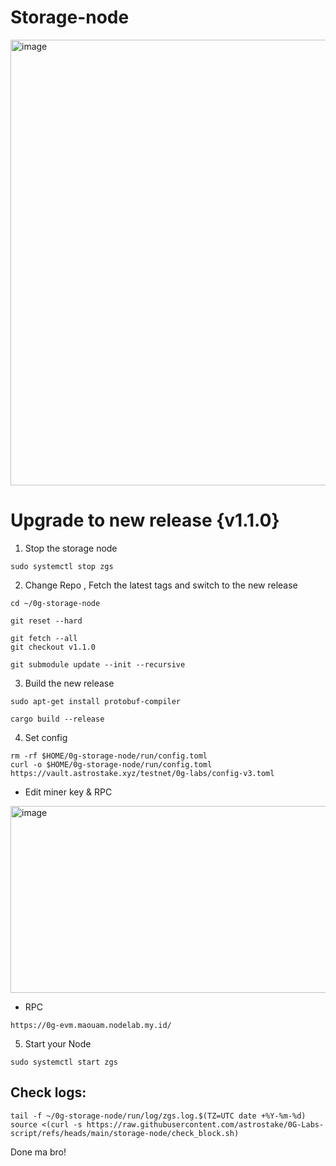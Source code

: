 # Storage-node

<img width="2048" height="713" alt="image" src="https://github.com/user-attachments/assets/d0ac8a92-4d29-44e0-b9ba-9b5af36aecfd" />

# Upgrade to new release {v1.1.0}

1. Stop the storage node
```
sudo systemctl stop zgs
```

2. Change Repo , Fetch the latest tags and switch to the new release
```
cd ~/0g-storage-node
```
```
git reset --hard
```
```
git fetch --all
git checkout v1.1.0
```
```
git submodule update --init --recursive
```

3. Build the new release
```
sudo apt-get install protobuf-compiler
```
```
cargo build --release
```

4. Set config
```
rm -rf $HOME/0g-storage-node/run/config.toml
curl -o $HOME/0g-storage-node/run/config.toml https://vault.astrostake.xyz/testnet/0g-labs/config-v3.toml
```
- Edit miner key & RPC 
<img width="831" height="299" alt="image" src="https://github.com/user-attachments/assets/eda1f4bc-a30b-4202-af5c-289d7d47e014" />

- RPC
```
https://0g-evm.maouam.nodelab.my.id/
```

5. Start your Node
```
sudo systemctl start zgs
```


## Check logs:
```
tail -f ~/0g-storage-node/run/log/zgs.log.$(TZ=UTC date +%Y-%m-%d)
source <(curl -s https://raw.githubusercontent.com/astrostake/0G-Labs-script/refs/heads/main/storage-node/check_block.sh)
```


Done ma bro!


















